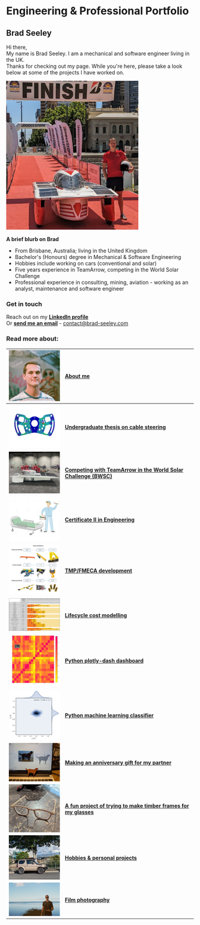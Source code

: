 # Engineering & Professional Portfolio

## Brad Seeley


Hi there, <br>
My name is Brad Seeley. I am a mechanical and software engineer living in the UK. <br>
Thanks for checking out my page. While you're here, please take a look below at some of the projects I have worked on. 

[<img src="./imgs/medium/self-pic.jpeg" height="400">](./imgs/full/self-pic.jpeg)


**A brief blurb on Brad**
- From Brisbane, Australia; living in the United Kingdom
- Bachelor's (Honours) degree in Mechanical & Software Engineering
- Hobbies include working on cars (conventional and solar)
- Five years experience in TeamArrow, competing in the World Solar Challenge
- Professional experience in consulting, mining, aviation - working as an analyst, maintenance and software engineer

### Get in touch 
Reach out on my **[LinkedIn profile](https://www.linkedin.com/in/brad-seeley/)** <br>
Or **[send me an email](mailto:contact@brad-seeley.com)** - contact@brad-seeley.com<br>

### Read more about: 

|[<img src="./imgs/thumbnails/self-thumbnail.jpeg" width="200"/>][about-me]|[About me][about-me]|
|:----:|:----|
|[<img src="./imgs/thumbnails/thesis-thumbnail.jpeg" width="200"/>][thesis]	|**[Undergraduate thesis on cable steering][thesis]**		|
|[<img src="./imgs/thumbnails/BWSC-thumbnail.jpeg" width="200"/>][BWSC]		|**[Competing with TeamArrow in the World Solar Challenge (BWSC)][BWSC]**|
|[<img src="./imgs/thumbnails/traineeship-thumbnail.jpeg"  width="200"/>][traineeship]|**[Certificate II in Engineering][traineeship]**		|
|[<img src="./imgs/thumbnails/FMECA-thumbnail.jpeg" width="200"/>][TMP-FMECA]	|**[TMP/FMECA development][TMP-FMECA]**				|
|[<img src="./imgs/thumbnails/component-lives-thumbnail.jpeg" width="200"/>][lifecycle-modelling]	|**[Lifecycle cost modelling][lifecycle-modelling]**	|
|[<img src="./imgs/thumbnails/plotly-thumbnail.jpeg" width="200"/>][plotly]	|**[Python plotly-dash dashboard][plotly]**			|
|[<img src="./imgs/thumbnails/seaborn-thumbnail.jpeg" width="200"/>][sklearn]	|**[Python machine learning classifier][sklearn]**		|
|[<img src="./imgs/thumbnails/chloe-thumbnail.jpeg" width="200"/>][chloe-cutout]|**[Making an anniversary gift for my partner][chloe-cutout]**	|
|[<img src="./imgs/thumbnails/timber-glasses-thumbnail.jpeg" width="200"/>][timber-glasses]|**[A fun project of trying to make timber frames for my glasses][timber-glasses]**	|
|[<img src="./imgs/thumbnails/jimny-thumbnail.jpeg" width="200"/>][hobbies]	|**[Hobbies & personal projects][hobbies]**			|
|[<img src="./imgs/thumbnails/film-thumbnail.jpeg" width="200"/>][film]	|**[Film photography][film]**			|




<link href="./pages/style.css" type="text/css" rel="stylesheet">


[about-me]: ./pages/about-me "About me"
[thesis]: ./pages/thesis "My Honours thesis"
[BWSC]: ./pages/BWSC "Competing in the World Solar Challenge"
[traineeship]: ./pages/traineeship "Working as a Fitter"
[TMP-FMECA]: ./pages/TMP-FMECA "Building TMPs and FMECAs for operational and cost effectiveness"
[lifecycle-modelling]: ./pages/lifecycle-modelling "Lifecycle cost modelling for assets to assist operational and financial planning." 
[plotly]: ./pages/plotly "Building an interactive dashboard with Python"
[sklearn]: ./pages/sklearn "Using an ML Classifier to visualise machine drift"
[hobbies]: ./pages/hobbies "Personal projects and hobbies"
[chloe-cutout]: ./pages/chloe-cutout "Making a gift for my partner on our fifth anniversary"
[timber-glasses]: ./pages/timber-glasses "Reverse engineering a pair of glasses to fit some existing lenses"
[film]: ./pages/film-photography "A passtime of film photography"
[brad-email]: contact@brad-seeley.com

